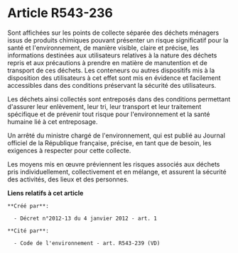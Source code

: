 # Article R543-236

Sont affichées sur les points de collecte séparée des déchets ménagers issus de produits chimiques pouvant présenter un
risque significatif pour la santé et l'environnement, de manière visible, claire et précise, les informations destinées aux
utilisateurs relatives à la nature des déchets repris et aux précautions à prendre en matière de manutention et de transport
de ces déchets. Les conteneurs ou autres dispositifs mis à la disposition des utilisateurs à cet effet sont mis en évidence
et facilement accessibles dans des conditions préservant la sécurité des utilisateurs.

Les déchets ainsi collectés sont entreposés dans des conditions permettant d'assurer leur enlèvement, leur tri, leur
transport et leur traitement spécifique et de prévenir tout risque pour l'environnement et la santé humaine lié à cet
entreposage.

Un arrêté du ministre chargé de l'environnement, qui est publié au Journal officiel de la République française, précise, en
tant que de besoin, les exigences à respecter pour cette collecte.

Les moyens mis en œuvre préviennent les risques associés aux déchets pris individuellement, collectivement et en mélange, et
assurent la sécurité des activités, des lieux et des personnes.

**Liens relatifs à cet article**

	**Créé par**:

	  - Décret n°2012-13 du 4 janvier 2012 - art. 1

	**Cité par**:

	  - Code de l'environnement - art. R543-239 (VD)

